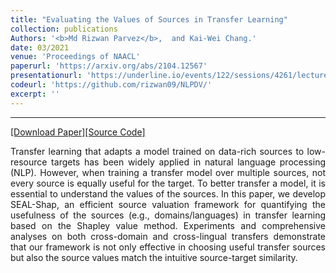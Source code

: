 ```yaml
---
title: "Evaluating the Values of Sources in Transfer Learning"
collection: publications
Authors: '<b>Md Rizwan Parvez</b>,  and Kai-Wei Chang.'
date: 03/2021
venue: 'Proceedings of NAACL'
paperurl: 'https://arxiv.org/abs/2104.12567'
presentationurl: 'https://underline.io/events/122/sessions/4261/lecture/19707-evaluating-the-values-of-sources-in-transfer-learning'
codeurl: 'https://github.com/rizwan09/NLPDV/'
excerpt: ''
---
```

---
<a href='https://arxiv.org/pdf/2104.12567.pdf' target="_blank">[Download Paper]</a><a href='https://https://github.com/rizwan09/NLPDV/' target="_blank">[Source Code]</a>

<p align="justify">
Transfer learning that adapts a model trained
on data-rich sources to low-resource targets
has been widely applied in natural language
processing (NLP). However, when training a
transfer model over multiple sources, not every
source is equally useful for the target. To better
transfer a model, it is essential to understand
the values of the sources. In this paper, we
develop SEAL-Shap, an efficient source valuation framework for quantifying the usefulness of the sources (e.g., domains/languages)
in transfer learning based on the Shapley value
method. Experiments and comprehensive analyses on both cross-domain and cross-lingual
transfers demonstrate that our framework is
not only effective in choosing useful transfer
sources but also the source values match the
intuitive source-target similarity.
</p>

